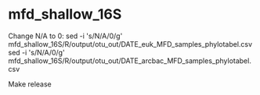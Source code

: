 # mfd_shallow_16S



Change N/A to 0:
sed -i 's/N\/A/0/g' mfd_shallow_16S/R/output/otu_out/DATE_euk_MFD_samples_phylotabel.csv
sed -i 's/N\/A/0/g' mfd_shallow_16S/R/output/otu_out/DATE_arcbac_MFD_samples_phylotabel.csv

Make release
